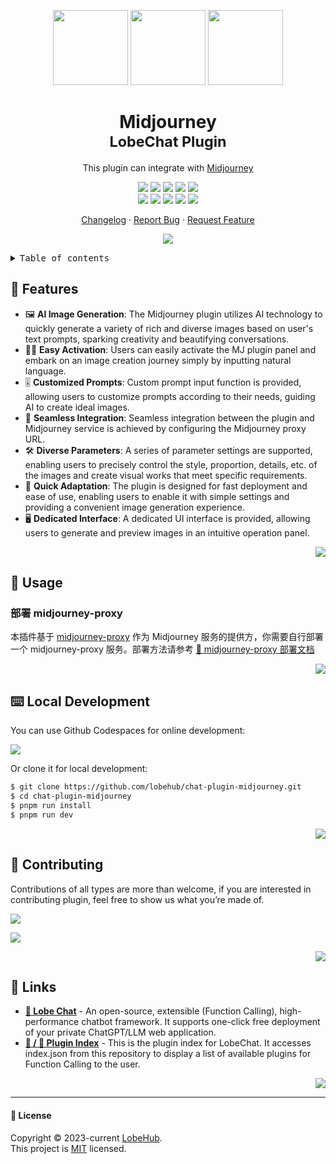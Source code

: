 <a name="readme-top"></a>

<div align="center">

<img height="120" src="https://registry.npmmirror.com/@lobehub/assets-emoji/1.3.0/files/assets/puzzle-piece.webp">
<img height="120" src="https://gw.alipayobjects.com/zos/kitchen/qJ3l3EPsdW/split.svg">
<img height="120" src="https://github-production-user-asset-6210df.s3.amazonaws.com/28616219/281042486-5e3b9283-9f47-4201-b468-1cb8ef86b3d5.png">

<h1>Midjourney<br/><sup>LobeChat Plugin</sup></h1>

This plugin can integrate with [Midjourney](https://www.midjourney.com/)

[![][🤯-🧩-lobehub-shield]][🤯-🧩-lobehub-link]
[![][github-release-shield]][github-release-link]
[![][github-releasedate-shield]][github-releasedate-link]
[![][github-action-test-shield]][github-action-test-link]
[![][github-action-release-shield]][github-action-release-link]<br/>
[![][github-contributors-shield]][github-contributors-link]
[![][github-forks-shield]][github-forks-link]
[![][github-stars-shield]][github-stars-link]
[![][github-issues-shield]][github-issues-link]
[![][github-license-shield]][github-license-link]

[Changelog](./CHANGELOG.md) · [Report Bug][github-issues-link] · [Request Feature][github-issues-link]

![](https://raw.githubusercontent.com/andreasbm/readme/master/assets/lines/rainbow.png)

</div>

<details>
<summary><kbd>Table of contents</kbd></summary>

#### TOC

- [🌟 Features](#-features)
- [🤯 Usage](#-usage)
  - [部署 midjourney-proxy](#部署-midjourney-proxy)
- [⌨️ Local Development](#️-local-development)
- [🤝 Contributing](#-contributing)
- [🔗 Links](#-links)

####

</details>

## 🌟 Features

- 🖼️ **AI Image Generation**: The Midjourney plugin utilizes AI technology to quickly generate a variety of rich and diverse images based on user's text prompts, sparking creativity and beautifying conversations.
- 🧙‍♂️ **Easy Activation**: Users can easily activate the MJ plugin panel and embark on an image creation journey simply by inputting natural language.
- 🎚️ **Customized Prompts**: Custom prompt input function is provided, allowing users to customize prompts according to their needs, guiding AI to create ideal images.
- 🔗 **Seamless Integration**: Seamless integration between the plugin and Midjourney service is achieved by configuring the Midjourney proxy URL.
- 🛠️ **Diverse Parameters**: A series of parameter settings are supported, enabling users to precisely control the style, proportion, details, etc. of the images and create visual works that meet specific requirements.
- 🚀 **Quick Adaptation**: The plugin is designed for fast deployment and ease of use, enabling users to enable it with simple settings and providing a convenient image generation experience.
- 🖥️ **Dedicated Interface**: A dedicated UI interface is provided, allowing users to generate and preview images in an intuitive operation panel.

<div align="right">

[![][back-to-top]](#readme-top)

</div>

## 🤯 Usage

### 部署 midjourney-proxy

本插件基于 [midjourney-proxy](https://github.com/novicezk/midjourney-proxy/) 作为 Midjourney 服务的提供方，你需要自行部署一个 midjourney-proxy 服务。部署方法请参考 [📘 midjourney-proxy 部署文档](https://github.com/novicezk/midjourney-proxy/?tab=readme-ov-file#%E4%BD%BF%E7%94%A8%E5%89%8D%E6%8F%90)

<div align="right">

[![][back-to-top]](#readme-top)

</div>

## ⌨️ Local Development

You can use Github Codespaces for online development:

[![][github-codespace-shield]][github-codespace-link]

Or clone it for local development:

```bash
$ git clone https://github.com/lobehub/chat-plugin-midjourney.git
$ cd chat-plugin-midjourney
$ pnpm run install
$ pnpm run dev
```

<div align="right">

[![][back-to-top]](#readme-top)

</div>

## 🤝 Contributing

Contributions of all types are more than welcome, if you are interested in contributing plugin, feel free to show us what you’re made of.

[![][pr-welcome-shield]][pr-welcome-link]

[![][github-contrib-shield]][github-contrib-link]

<div align="right">

[![][back-to-top]](#readme-top)

</div>

## 🔗 Links

- **[🤖 Lobe Chat](https://github.com/lobehub/lobe-chat)** - An open-source, extensible (Function Calling), high-performance chatbot framework. It supports one-click free deployment of your private ChatGPT/LLM web application.
- **[🧩 / 🏪 Plugin Index](https://github.com/lobehub/lobe-chat-plugins)** - This is the plugin index for LobeChat. It accesses index.json from this repository to display a list of available plugins for Function Calling to the user.

<div align="right">

[![][back-to-top]](#readme-top)

</div>

---

#### 📝 License

Copyright © 2023-current [LobeHub][profile-url]. <br />
This project is [MIT](./LICENSE) licensed.

<!-- LINK GROUP -->

[🤯-🧩-lobehub-link]: https://github.com/lobehub/lobe-chat-plugins
[🤯-🧩-lobehub-shield]: https://img.shields.io/badge/%F0%9F%A4%AF%20%26%20%F0%9F%A7%A9%20LobeHub-Plugin-95f3d9?labelColor=black&style=flat-square
[back-to-top]: https://img.shields.io/badge/-BACK_TO_TOP-151515?style=flat-square
[github-action-release-link]: https://github.com/lobehub/chat-plugin-midjourney/actions/workflows/release.yml
[github-action-release-shield]: https://img.shields.io/github/actions/workflow/status/lobehub/chat-plugin-midjourney/release.yml?label=release&labelColor=black&logo=githubactions&logoColor=white&style=flat-square
[github-action-test-link]: https://github.com/lobehub/chat-plugin-midjourney/actions/workflows/test.yml
[github-action-test-shield]: https://img.shields.io/github/actions/workflow/status/lobehub/chat-plugin-midjourney/test.yml?label=test&labelColor=black&logo=githubactions&logoColor=white&style=flat-square
[github-codespace-link]: https://codespaces.new/lobehub/chat-plugin-midjourney
[github-codespace-shield]: https://github.com/codespaces/badge.svg
[github-contrib-link]: https://github.com/lobehub/chat-plugin-midjourney/graphs/contributors
[github-contrib-shield]: https://contrib.rocks/image?repo=lobehub%2Fchat-plugin-midjourney
[github-contributors-link]: https://github.com/lobehub/chat-plugin-midjourney/graphs/contributors
[github-contributors-shield]: https://img.shields.io/github/contributors/lobehub/chat-plugin-midjourney?color=c4f042&labelColor=black&style=flat-square
[github-forks-link]: https://github.com/lobehub/chat-plugin-midjourney/network/members
[github-forks-shield]: https://img.shields.io/github/forks/lobehub/chat-plugin-midjourney?color=8ae8ff&labelColor=black&style=flat-square
[github-issues-link]: https://github.com/lobehub/chat-plugin-midjourney/issues
[github-issues-shield]: https://img.shields.io/github/issues/lobehub/chat-plugin-midjourney?color=ff80eb&labelColor=black&style=flat-square
[github-license-link]: https://github.com/lobehub/chat-plugin-midjourney/blob/main/LICENSE
[github-license-shield]: https://img.shields.io/github/license/lobehub/chat-plugin-midjourney?color=white&labelColor=black&style=flat-square
[github-release-link]: https://github.com/lobehub/chat-plugin-midjourney/releases
[github-release-shield]: https://img.shields.io/github/v/release/lobehub/chat-plugin-midjourney?color=369eff&labelColor=black&logo=github&style=flat-square
[github-releasedate-link]: https://github.com/lobehub/chat-plugin-midjourney/releases
[github-releasedate-shield]: https://img.shields.io/github/release-date/lobehub/chat-plugin-midjourney?labelColor=black&style=flat-square
[github-stars-link]: https://github.com/lobehub/chat-plugin-midjourney/network/stargazers
[github-stars-shield]: https://img.shields.io/github/stars/lobehub/chat-plugin-midjourney?color=ffcb47&labelColor=black&style=flat-square
[pr-welcome-link]: https://github.com/lobehub/chat-plugin-midjourney/pulls
[pr-welcome-shield]: https://img.shields.io/badge/%F0%9F%A4%AF%20PR%20WELCOME-%E2%86%92-ffcb47?labelColor=black&style=for-the-badge
[profile-url]: https://github.com/lobehub

